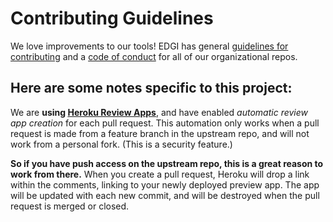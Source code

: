 # Contributing Guidelines

We love improvements to our tools! EDGI has general [guidelines for contributing][edgi-contributing] and a [code of conduct][edgi-conduct] for all of our organizational repos.

## Here are some notes specific to this project:

We are **using [Heroku Review Apps][review-apps]**, and have enabled _automatic review app creation_ for each pull request. This automation only works when a pull request is made from a feature branch in the upstream repo, and will not work from a personal fork. (This is a security feature.)

**So if you have push access on the upstream repo, this is a great reason to work from there.** When you create a pull request, Heroku will drop a link within the comments, linking to your newly deployed preview app. The app will be updated with each new commit, and will be destroyed when the pull request is merged or closed.

<!-- Links -->
[edgi-conduct]: https://github.com/edgi-govdata-archiving/overview/blob/main/CONDUCT.md
[edgi-contributing]: https://github.com/edgi-govdata-archiving/overview/blob/main/CONTRIBUTING.md
[review-apps]: https://devcenter.heroku.com/articles/github-integration-review-apps

